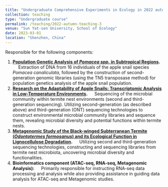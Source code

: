 ```yaml
---
title: "Undergraduate Comprehensive Experiments in Ecology in 2022 autumn semester"
collection: teaching
type: "Undergraduate course"
permalink: /teaching/2022-autumn-teaching-3
venue: "Sun Yat-sen University, School of Ecology"
date: 2023-03-01
location: "Shenzhen, China"
---
```


Responsible for the following components:
  1. **[Population Genetic Analysis of _Pomacea spp._ in Subtropical Regions](https://ziweiwuzw.github.io/Personal-Homepage/files/1.Population_Genetic.pdf).**
  &emsp; Extraction of DNA from 16 individuals of the apple snail species _Pomacea canaliculata_, followed by the construction of second-generation genomic libraries (using the TN5 transposase method) for population genetics analysis of the apple snail population.
  2. **[Research on the Adaptability of Apple Snails: Transcriptomic Analysis in Low-Temperature Environments](https://ziweiwuzw.github.io/Personal-Homepage/files/2.Transcriptomic_Analysis.pdf).**
  &emsp; Sequencing of the microbial community within termite nest environments (second and third-generation sequencing). Utilizing second-generation (as described above) and third-generation (ONT) sequencing technologies to construct environmental microbial community libraries and sequence them, revealing microbial diversity and potential functions within termite nests.
  3. **[Metagenomic Study of the Black-winged Subterranean Termite (_Odontotermes formosanus_) and its Ecological Function in Lignocellulose Degradation](https://ziweiwuzw.github.io/Personal-Homepage/files/3.Metagenomic_Study.pdf).**
  &emsp; Utilizing second and third-generation sequencing technologies, constructing and sequencing libraries from termite nest microbiota, uncovering microbial diversity and functionalities.
  4. **Bioinformatics component (ATAC-seq, RNA-seq, Metagenomic Analysis):**
  &emsp; Primarily responsible for instructing RNA-seq data processing and analysis while also providing assistance in guiding data analysis for ATAC-seq and Metagenomic studies.


